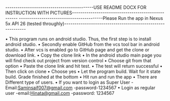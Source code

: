 -------------------------------------------USE README DOCX FOR INSTRUCTION WITH PICTURES---------------------------------------------------
-----------------------------------------Please Run the app in Nexus 5x API 26 (tested throughly)-----------------------------------------------------------


•	This program runs on android studio. Thus, the first step is to install android studio.
•	Secondly enable GitHub from the vcs tool bar in  android studio.
•	After vcs is enabled go to GitHub page and get the clone or download link.
•	Copy the clone link
•	In the android studio main page you will find check out project from version control
•	Choose git from that option 
•	Paste the clone link and hit test.
•	The test will return successful
•	Then click on clone
•	Choose yes
•	Let the program build. Wait for it state build. Grade finished at the bottom
•	Hit run and run the app
•	There are Different type of users. 
•	If you want to login as Super User
-Email:Saminsaif007@gmail.com
-password-1234567
•	Login as regular user
-email:Hinata@gmail.com	
-password: 1234567
 


